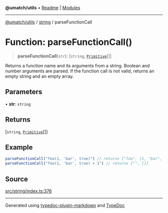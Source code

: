 **@umatch/utils** • [Readme](../../index.md) \| [Modules](../../modules.md)

***

[@umatch/utils](../../modules.md) / [string](../index.md) / parseFunctionCall

# Function: parseFunctionCall()

> **parseFunctionCall**(`str`): [`string`, [`Primitive`](../../index/type-aliases/Primitive.md)[]]

Returns a function name and its arguments from a string. Boolean
and number arguments are parsed. If the function call is not
valid, returns an empty string and an empty array.

## Parameters

• **str**: `string`

## Returns

[`string`, [`Primitive`](../../index/type-aliases/Primitive.md)[]]

## Example

```ts
parseFunctionCall("foo(1, 'bar', true)") // returns ["foo", [1, "bar", true]]
parseFunctionCall("foo(1, 'bar', true) + 1") // returns ["", []]
```

## Source

[src/string/index.ts:376](https://github.com/umatch-oficial/utils/blob/ed8915b/src/string/index.ts#L376)

***

Generated using [typedoc-plugin-markdown](https://www.npmjs.com/package/typedoc-plugin-markdown) and [TypeDoc](https://typedoc.org/)
